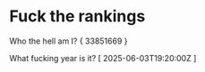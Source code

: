 # Fuck the rankings

Who the hell am I?
{ 33851669 }

What fucking year is it?
[ 2025-06-03T19:20:00Z ]
